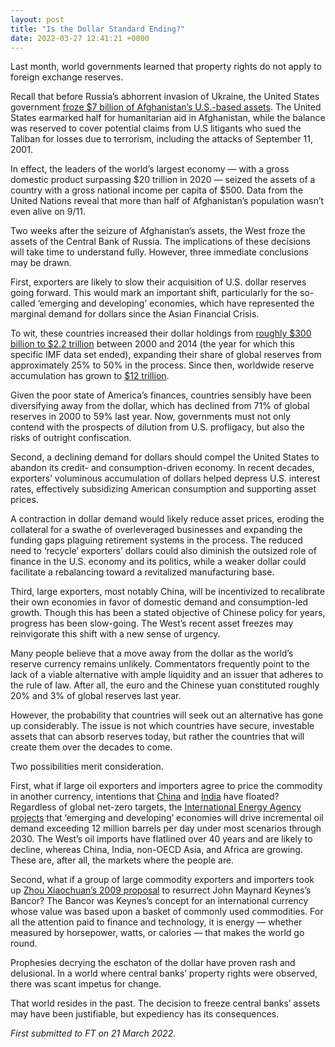 ```yaml
---
layout: post
title: "Is the Dollar Standard Ending?"
date: 2022-03-27 12:41:21 +0000
---
```


<!-- wp:paragraph -->
<p>Last month, world governments learned that property rights do not apply to foreign exchange reserves.</p>
<!-- /wp:paragraph -->

<!-- wp:paragraph {"style":{"elements":{"link":{"color":{"text":"var:preset|color|primary"}}}}} -->
<p class="has-link-color">Recall that before Russia’s abhorrent invasion of Ukraine, the United States government&nbsp;<a href="https://www.wsj.com/articles/u-s-eyes-split-of-7-billion-in-frozen-afghan-funds-for-humanitarian-aid-and-9-11-victims-families-11644589688">froze $7 billion of Afghanistan’s U.S.-based assets</a>. The United States earmarked half for humanitarian aid in Afghanistan, while the balance was reserved to cover potential claims from U.S litigants who sued the Taliban for losses due to terrorism, including the attacks of September 11, 2001.</p>
<!-- /wp:paragraph -->

<!-- wp:paragraph -->
<p>In effect, the leaders of the world’s largest economy — with a gross domestic product surpassing $20 trillion in 2020 — seized the assets of a country with a gross national income per capita of $500. Data from the United Nations reveal that more than half of Afghanistan’s population wasn’t even alive on 9/11.</p>
<!-- /wp:paragraph -->

<!-- wp:more -->
<!--more-->
<!-- /wp:more -->

<!-- wp:paragraph -->
<p>Two weeks after the seizure of Afghanistan’s assets, the West froze the assets of the Central Bank of Russia. The implications of these decisions will take time to understand fully. However, three immediate conclusions may be drawn.</p>
<!-- /wp:paragraph -->

<!-- wp:paragraph -->
<p>First, exporters are likely to slow their acquisition of U.S. dollar reserves going forward. This would mark an important shift, particularly for the so-called ‘emerging and developing’ economies, which have represented the marginal demand for dollars since the Asian Financial Crisis.</p>
<!-- /wp:paragraph -->

<!-- wp:paragraph {"style":{"elements":{"link":{"color":{"text":"var:preset|color|primary"}}}}} -->
<p class="has-link-color">To wit, these countries increased their dollar holdings from&nbsp;<a href="https://data.imf.org/regular.aspx?key=41174">roughly $300 billion to $2.2 trillion</a>&nbsp;between 2000 and 2014 (the year for which this specific IMF data set ended), expanding their share of global reserves from approximately 25% to 50% in the process. Since then, worldwide reserve accumulation has grown to&nbsp;<a href="https://data.imf.org/?sk=E6A5F467-C14B-4AA8-9F6D-5A09EC4E62A4">$12 trillion</a>.</p>
<!-- /wp:paragraph -->

<!-- wp:paragraph {"style":{"elements":{"link":{"color":{"text":"var:preset|color|primary"}}}}} -->
<p class="has-link-color">Given the poor state of America’s finances, countries sensibly have been diversifying away from the dollar, which has declined from 71% of global reserves in 2000 to 59% last year. Now, governments must not only contend with the prospects of dilution from U.S. profligacy, but also the risks of outright confiscation.</p>
<!-- /wp:paragraph -->

<!-- wp:paragraph -->
<p>Second, a declining demand for dollars should compel the United States to abandon its credit- and consumption-driven economy. In recent decades, exporters’ voluminous accumulation of dollars helped depress U.S. interest rates, effectively subsidizing American consumption and supporting asset prices.&nbsp;</p>
<!-- /wp:paragraph -->

<!-- wp:paragraph -->
<p>A contraction in dollar demand would likely reduce asset prices, eroding the collateral for a swathe of overleveraged businesses and expanding the funding gaps plaguing retirement systems in the process. The reduced need to ‘recycle’ exporters’ dollars could also diminish the outsized role of finance in the U.S. economy and its politics, while a weaker dollar could facilitate a rebalancing toward a revitalized manufacturing base.</p>
<!-- /wp:paragraph -->

<!-- wp:paragraph -->
<p>Third, large exporters, most notably China, will be incentivized to recalibrate their own economies in favor of domestic demand and consumption-led growth. Though this has been a stated objective of Chinese policy for years, progress has been slow-going. The West’s recent asset freezes may reinvigorate this shift with a new sense of urgency.</p>
<!-- /wp:paragraph -->

<!-- wp:paragraph -->
<p>Many people believe that a move away from the dollar as the world’s reserve currency remains unlikely. Commentators frequently point to the lack of a viable alternative with ample liquidity and an issuer that adheres to the rule of law. After all, the euro and the Chinese yuan constituted roughly 20% and 3% of global reserves last year.</p>
<!-- /wp:paragraph -->

<!-- wp:paragraph -->
<p>However, the probability that countries will seek out an alternative has gone up considerably. The issue is not which countries have secure, investable assets that can absorb reserves today, but rather the countries that will create them over the decades to come.</p>
<!-- /wp:paragraph -->

<!-- wp:paragraph -->
<p>Two possibilities merit consideration.</p>
<!-- /wp:paragraph -->

<!-- wp:paragraph {"style":{"elements":{"link":{"color":{"text":"var:preset|color|primary"}}}}} -->
<p class="has-link-color">First, what if large oil exporters and importers agree to price the commodity in another currency, intentions that&nbsp;<a href="https://www.wsj.com/articles/saudi-arabia-considers-accepting-yuan-instead-of-dollars-for-chinese-oil-sales-11647351541">China</a>&nbsp;and&nbsp;<a href="https://www.wsj.com/articles/india-to-buy-russian-oil-at-discount-amid-ukraine-war-11647446532">India</a>&nbsp;have floated? Regardless of global net-zero targets, the&nbsp;<a href="https://iea.blob.core.windows.net/assets/4ed140c1-c3f3-4fd9-acae-789a4e14a23c/WorldEnergyOutlook2021.pdf">International Energy Agency projects</a>&nbsp;that ‘emerging and developing’ economies will drive incremental oil demand exceeding 12 million barrels per day under most scenarios through 2030. The West’s oil imports have flatlined over 40 years and are likely to decline, whereas China, India, non-OECD Asia, and Africa are growing. These are, after all, the markets where the people are.</p>
<!-- /wp:paragraph -->

<!-- wp:paragraph {"style":{"elements":{"link":{"color":{"text":"var:preset|color|primary"}}}}} -->
<p class="has-link-color">Second, what if a group of large commodity exporters and importers took up&nbsp;<a href="https://www.bis.org/review/r090402c.pdf">Zhou Xiaochuan’s 2009 proposal</a>&nbsp;to resurrect John Maynard Keynes’s Bancor? The Bancor was Keynes’s concept for an international currency whose value was based upon a basket of commonly used commodities. For all the attention paid to finance and technology, it is energy — whether measured by horsepower, watts, or calories — that makes the world go round.</p>
<!-- /wp:paragraph -->

<!-- wp:paragraph -->
<p>Prophesies decrying the eschaton of the dollar have proven rash and delusional. In a world where central banks’ property rights were observed, there was scant impetus for change.&nbsp;</p>
<!-- /wp:paragraph -->

<!-- wp:paragraph -->
<p>That world resides in the past. The decision to freeze central banks’ assets may have been justifiable, but expediency has its consequences.</p>
<!-- /wp:paragraph -->

<!-- wp:paragraph -->
<p><em>First submitted to FT on 21 March 2022.</em></p>
<!-- /wp:paragraph -->
